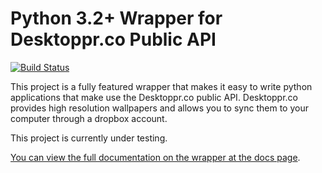 Python 3.2+ Wrapper for Desktoppr.co Public API
==========================
[![Build Status](https://travis-ci.org/Mgamerz/desktopprapi_pythonwrapper.png?branch=master)](https://travis-ci.org/Mgamerz/desktopprapi_pythonwrapper)

This project is a fully featured wrapper that makes it easy to write python applications that make use the Desktoppr.co public API. Desktoppr.co provides high resolution wallpapers and allows you to sync them to your computer through a dropbox account.

This project is currently under testing.

[You can view the full documentation on the wrapper at the docs page](http://desktoppr-pywrapper.mgamerzproductions.com/en/latest/).
